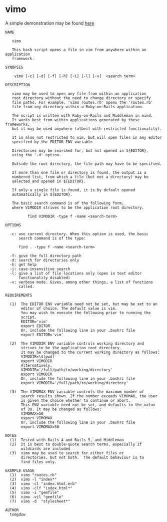 # vimo

A simple demonstration may be found [here](https://asciinema.org/a/a3l1kz2v859g3orvmkffwotxi)

    NAME

       vimo

       This bash script opens a file in vim from anywhere within an application
       framework.  

    SYNOPSIS

        vimo [-c] [-d] [-f] [-h] [-i] [-l] [-v]  <search term>

    DESCRIPTION

       vimo may be used to open any file from within an application 
       root directory without the need to change directory or specify 
       file paths. For example, 'vimo routes.rb' opens the 'routes.rb' 
       file from any directory within a Ruby-on-Rails application.  

       The script is written with Ruby-on-Rails and Middleman in mind. 
       It works best from within applications generated by these frameworks,
       but it may be used anywhere (albeit with restricted functionality).

       It is also not restricted to vim, but will open files in any editor
       specified by the EDITOR ENV variable

       Directories may be searched for, but not opened in ${EDITOR}, 
       using the '-d' option.

       Outside the root directory, the file path may have to be specified.

       If more than one file or directory is found, the output is a 
       numbered list, from which a file (but not a directory) may be 
       selected and opened in ${EDITOR}. 

       If only a single file is found, it is by default opened 
       automatically in ${EDITOR}.

       The basic search command is of the following form, 
       where VIMODIR strives to be the application root directory.

		      find VIMODIR -type f -name <search-term> 

    OPTIONS 

      -c: use current directory. When this option is used, the basic 
          search command is of the type:
         
          find . -type f -name <search-term>
       
      -f: give the full directory path
      -d: search for directories only
      -h: get help
      -i: case-insensitive search
      -l: give a list of file locations only (open in text editor 
          functionality disabled) 
      -v: verbose mode. Gives, among other things, a list of functions
          called. 

    REQUIREMENTS
      
      (1)  The EDITOR ENV variable need not be set, but may be set to an
           editor of choice. The default value is vim.
           You may wish to execute the following prior to running the
           script. 
           EDITOR='vim'
           export EDITOR
           Or, include the following line in your .bashrc file
           export EDITOR='vim'

      (2)  The VIMODIR ENV variable controls working directory and
           strives to be the application root directory.
           It may be changed to the current working directory as follows:
           VIMODIR=\$(pwd) 
           export VIMODIR
           Alternatively,
           VIMODIR='/full/path/to/working/directory' 
           export VIMODIR
           Or, include the following line in your .bashrc file
           export VIMODIR='/full/path/to/working/directory'
     
      (3)  The VIMOMAX ENV variable controls the maximum number of 
           search results shown. If the number exceeds VIMOMAX, the user
           is given the choice whether to continue or abort.
           This ENV variable need not be set, and defaults to the value
           of 30. It may be changed as follows:
           VIMOMAX=50
           export VIMOMAX
           Or, include the following line in your .bashrc file
           export VIMOMAX=50

    NOTES
      (1)  Tested with Rails 4 and Rails 5, and Middleman 
      (2)  It is best to double-quote search terms, especially if 
           wildcards are included 
      (3)  vimo may be used to search for either files or 
           directories, but not both.  The default behaviour is to 
           find files only.

    EXAMPLE USAGE
      (1)  vimo "routes.rb"  
      (2)  vimo -l "index*"   
      (3)  vimo -cl "index.html.erb" 
      (4)  vimo -clf "index.html*" 
      (5)  vimo -i "gemfile" 
      (6)  vimo -vil "gemfile" 
      (7)  vimo -d  "stylesheet*" 

    AUTHOR
      tomgdow
